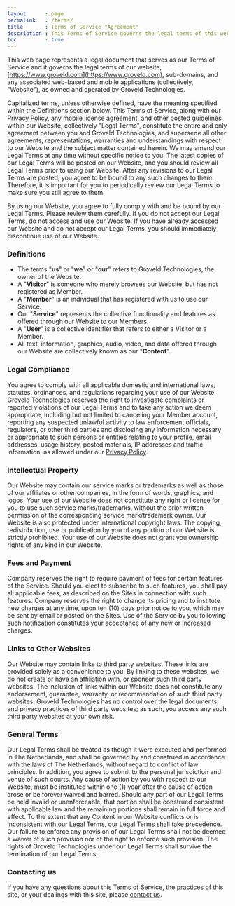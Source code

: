 ```yaml
---
layout      : page
permalink   : /terms/
title       : Terms of Service "Agreement"
description : This Terms of Service governs the legal terms of this website, sub-domains, and any associated web-based and mobile applications.
toc         : true
---
```


This web page represents a legal document that serves as our Terms of Service and it governs the legal terms of our website, [https://www.groveld.com](https://www.groveld.com), sub-domains, and any associated web-based and mobile applications (collectively, "Website"), as owned and operated by Groveld Technologies.

Capitalized terms, unless otherwise defined, have the meaning specified within the Definitions section below. This Terms of Service, along with our [Privacy Policy](/privacy/), any mobile license agreement, and other posted guidelines within our Website, collectively "Legal Terms", constitute the entire and only agreement between you and Groveld Technologies, and supersede all other agreements, representations, warranties and understandings with respect to our Website and the subject matter contained herein. We may amend our Legal Terms at any time without specific notice to you. The latest copies of our Legal Terms will be posted on our Website, and you should review all Legal Terms prior to using our Website. After any revisions to our Legal Terms are posted, you agree to be bound to any such changes to them. Therefore, it is important for you to periodically review our Legal Terms to make sure you still agree to them.

By using our Website, you agree to fully comply with and be bound by our Legal Terms. Please review them carefully. If you do not accept our Legal Terms, do not access and use our Website. If you have already accessed our Website and do not accept our Legal Terms, you should immediately discontinue use of our Website.

### Definitions

- The terms "**us**" or "**we**" or "**our**" refers to Groveld Technologies, the owner of the Website.
- A "**Visitor**" is someone who merely browses our Website, but has not registered as Member.
- A "**Member**" is an individual that has registered with us to use our Service.
- Our "**Service**" represents the collective functionality and features as offered through our Website to our Members.
- A "**User**" is a collective identifier that refers to either a Visitor or a Member.
- All text, information, graphics, audio, video, and data offered through our Website are collectively known as our "**Content**".

### Legal Compliance

You agree to comply with all applicable domestic and international laws, statutes, ordinances, and regulations regarding your use of our Website. Groveld Technologies reserves the right to investigate complaints or reported violations of our Legal Terms and to take any action we deem appropriate, including but not limited to canceling your Member account, reporting any suspected unlawful activity to law enforcement officials, regulators, or other third parties and disclosing any information necessary or appropriate to such persons or entities relating to your profile, email addresses, usage history, posted materials, IP addresses and traffic information, as allowed under our [Privacy Policy](/privacy/).

### Intellectual Property

Our Website may contain our service marks or trademarks as well as those of our affiliates or other companies, in the form of words, graphics, and logos. Your use of our Website does not constitute any right or license for you to use such service marks/trademarks, without the prior written permission of the corresponding service mark/trademark owner. Our Website is also protected under international copyright laws. The copying, redistribution, use or publication by you of any portion of our Website is strictly prohibited. Your use of our Website does not grant you ownership rights of any kind in our Website.

### Fees and Payment

Company reserves the right to require payment of fees for certain features of the Service. Should you elect to subscribe to such features, you shall pay all applicable fees, as described on the Sites in connection with such features. Company reserves the right to change its pricing and to institute new charges at any time, upon ten (10) days prior notice to you, which may be sent by email or posted on the Sites. Use of the Service by you following such notification constitutes your acceptance of any new or increased charges.

### Links to Other Websites

Our Website may contain links to third party websites. These links are provided solely as a convenience to you. By linking to these websites, we do not create or have an affiliation with, or sponsor such third party websites. The inclusion of links within our Website does not constitute any endorsement, guarantee, warranty, or recommendation of such third party websites. Groveld Technologies has no control over the legal documents and privacy practices of third party websites; as such, you access any such third party websites at your own risk.

### General Terms

Our Legal Terms shall be treated as though it were executed and performed in The Netherlands, and shall be governed by and construed in accordance with the laws of The Netherlands, without regard to conflict of law principles. In addition, you agree to submit to the personal jurisdiction and venue of such courts. Any cause of action by you with respect to our Website, must be instituted within one (1) year after the cause of action arose or be forever waived and barred. Should any part of our Legal Terms be held invalid or unenforceable, that portion shall be construed consistent with applicable law and the remaining portions shall remain in full force and effect. To the extent that any Content in our Website conflicts or is inconsistent with our Legal Terms, our Legal Terms shall take precedence. Our failure to enforce any provision of our Legal Terms shall not be deemed a waiver of such provision nor of the right to enforce such provision. The rights of Groveld Technologies under our Legal Terms shall survive the termination of our Legal Terms.

### Contacting us

If you have any questions about this Terms of Service, the practices of this site, or your dealings with this site, please [contact us](/contact/).